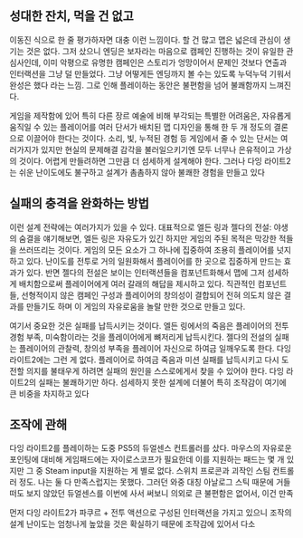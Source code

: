 ## 성대한 잔치, 먹을 건 없고

이동진 식으로 한 줄 평가하자면 대충 이런 느낌이다. 할 건 많고 맵은 넓은데 관심이 생기는 것은 없다. 그저 샀으니 엔딩은 보자라는 마음으로 캠페인 진행하는 것이 유일한 관심사인데, 이미 악평으로 유명한 캠페인은 스토리가 엉망이어서 문제인 것보다 연출과 인터랙션을 그냥 덜 만들었다. 그냥 어떻게든 엔딩까지 볼 수는 있도록 누덕누덕 기워서 완성은 했다 라는 느낌. 그로 인해 플레이하는 동안은 불편함을 넘어 불쾌함까지 느껴진다.

게임을 제작함에 있어 특히 다른 장르 예술에 비해 부각되는 특별한 어려움은, 자유롭게 움직일 수 있는 플레이어를 여러 단서가 배치된 맵 디자인을 통해 한 두 개 정도의 결론으로 이끌어야 한다는 것이다. 소리, 빛, 누적된 경험 등 게임에서 줄 수 있는 단서는 여러가지가 있지만 현실의 문제해결 감각을 불러일으키기엔 모두 너무나 은유적이고 가상의 것이다. 어렵게 만들려하면 그만큼 더 섬세하게 설계해야 한다. 그러나 다잉 라이트2는 쉬운 난이도에도 불구하고 설계가 촘촘하지 않아 불쾌한 경험을 만들고 있다

## 실패의 충격을 완화하는 방법

이런 설계 전략에는 여러가지가 있을 수 있다. 대표적으로 엘든 링과 젤다의 전설: 야생의 숨결을 얘기해보면, 엘든 링은 자유도가 있긴 하지만 게임의 주된 목적은 막강한 적들을 쓰러뜨리는 것이다. 게임의 모든 요소가 그 하나에 집중하여 조용히 플레이어를 넛지하고 있다. 난이도를 전투로 거의 일원화해서 플레이어를 한 곳으로 집중하게 만드는 효과가 있다. 반면 젤다의 전설은 보이는 인터랙션들을 컴포넌트화해서 맵에 그저 섬세하게 배치함으로써 플레이어에게 여러 갈래의 해답을 제시하고 있다. 직관적인 컴포넌트들, 선형적이지 않은 캠페인 구성과 플레이어의 창의성이 결합되어 전혀 의도치 않은 결과를 만들기도 하며 이 게임의 자유로움을 놀랄 만한 것으로 만들고 있다. 

여기서 중요한 것은 실패를 납득시키는 것이다. 엘든 링에서의 죽음은 플레이어의 전투 경험 부족, 미숙함이라는 것을 플레이어에게 뼈저리게 납득시킨다. 젤다의 전설의 실패는 플레이어의 관찰력, 창의성 부족을 플레이어 자신으로 하여금 일깨우도록 한다. 다잉 라이트2에는 그런 게 없다. 플레이어로 하여금 죽음과 미션 실패를 납득시키고 다시 도전할 의지를 불태우게 하려면 실패의 원인을 스스로에게서 찾을 수 있어야 한다. 다잉 라이트2의 실패는 불쾌하기만 하다. 섬세하지 못한 설계에 더불어 특히 조작감이 여기에 큰 비중을 차지하고 있다

## 조작에 관해

다잉 라이트2를 플레이하는 도중 PS5의 듀얼센스 컨트롤러를 샀다. 마우스의 자유로운 포인팅에 대비해 게임패드에는 자이로스코프가 필요한데 이를 지원하는 패드는 몇 개 있지만 그 중 Steam input을 지원하는 게 별로 없다. 스위치 프로콘과 괴작인 스팀 컨트롤러 정도. 나는 둘 다 만족스럽지는 못했다. 그러던 와중 대칭 아날로그 스틱 때문에 거들떠도 보지 않았던 듀얼센스를 이번에 사서 써보니 의외로 큰 불편함은 없어서, 이건 만족

먼저 다잉 라이트2가 파쿠르 + 전투 액션으로 구성된 인터랙션을 가지고 있으니 조작의 설계 난이도는 엄청나게 높았을 것은 확실하기 때문에 조작감에 있어서 다소 